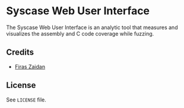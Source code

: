 # Syscase Web User Interface

The Syscase Web User Interface is an analytic tool that measures and visualizes the
assembly and C code coverage while fuzzing.

## Credits

 * [Firas Zaidan](https://github.com/zaidan)

## License

See `LICENSE` file.
